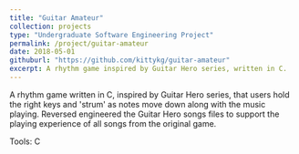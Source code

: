 ```yaml
---
title: "Guitar Amateur"
collection: projects
type: "Undergraduate Software Engineering Project"
permalink: /project/guitar-amateur
date: 2018-05-01
githuburl: "https://github.com/kittykg/guitar-amateur"
excerpt: A rhythm game inspired by Guitar Hero series, written in C.
---
```


A rhythm game written in C, inspired by Guitar Hero series, that users hold the
right keys and 'strum' as notes move down along with the music playing. Reversed
engineered the Guitar Hero songs files to support the playing experience of all
songs from the original game.

Tools: C
